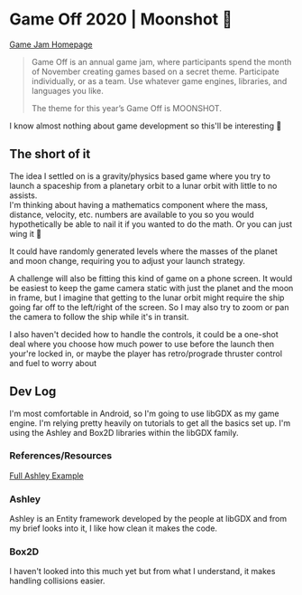 # Game Off 2020 | Moonshot 🚀
[Game Jam Homepage](https://itch.io/jam/game-off-2020)

> Game Off is an annual game jam, where participants spend the month of November creating games based on a secret theme. Participate individually, or as a team. Use whatever game engines, libraries, and languages you like.
>
> The theme for this year’s Game Off is MOONSHOT.


I know almost nothing about game development so this'll be interesting 🤷 

## The short of it
The idea I settled on is a gravity/physics based game where you try to launch a spaceship from a planetary orbit to a lunar orbit with little to no assists.  
I'm thinking about having a mathematics component where the mass, distance, velocity, etc. numbers are available to you so you would hypothetically be able to nail it if you wanted to do the math. Or you can just wing it 🤙

It could have randomly generated levels where the masses of the planet and moon change, requiring you to adjust your launch strategy.

A challenge will also be fitting this kind of game on a phone screen.  It would be easiest to keep the game camera static with just the planet and the moon in frame, but I imagine that getting to the lunar orbit might require the ship going far off to the left/right of the screen.  So I may also try to zoom or pan the camera to follow the ship while it's in transit.

I also haven't decided how to handle the controls, it could be a one-shot deal where you choose how much power to use before the launch then your're locked in, or maybe the player has retro/prograde thruster control and fuel to worry about

## Dev Log

I'm most comfortable in Android, so I'm going to use libGDX as my game engine.  I'm relying pretty heavily on tutorials to get all the basics set up.  I'm using the Ashley and Box2D libraries within the libGDX family.

### References/Resources
[Full Ashley Example](https://www.gamedevelopment.blog/full-libgdx-game-tutorial-entities-ashley/)

### Ashley
Ashley is an Entity framework developed by the people at libGDX and from my brief looks into it, I like how clean it makes the code.  

### Box2D
I haven't looked into this much yet but from what I understand, it makes handling collisions easier.

